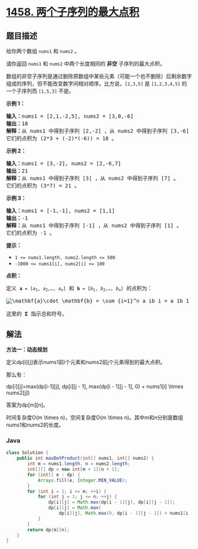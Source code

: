 # [1458. 两个子序列的最大点积](https://leetcode.cn/problems/max-dot-product-of-two-subsequences)

## 题目描述

<p>给你两个数组&nbsp;<code>nums1</code>&nbsp;和&nbsp;<code>nums2</code>&nbsp;。</p>

<p>请你返回 <code>nums1</code> 和 <code>nums2</code> 中两个长度相同的 <strong>非空</strong> 子序列的最大点积。</p>

<p>数组的非空子序列是通过删除原数组中某些元素（可能一个也不删除）后剩余数字组成的序列，但不能改变数字间相对顺序。比方说，<code>[2,3,5]</code>&nbsp;是&nbsp;<code>[1,2,3,4,5]</code>&nbsp;的一个子序列而&nbsp;<code>[1,5,3]</code>&nbsp;不是。</p>

<p><strong>示例 1：</strong></p>

<pre>
<strong>输入：</strong>nums1 = [2,1,-2,5], nums2 = [3,0,-6]
<strong>输出：</strong>18
<strong>解释：</strong>从 nums1 中得到子序列 [2,-2] ，从 nums2 中得到子序列 [3,-6] 。
它们的点积为 (2*3 + (-2)*(-6)) = 18 。</pre>

<p><strong>示例 2：</strong></p>

<pre>
<strong>输入：</strong>nums1 = [3,-2], nums2 = [2,-6,7]
<strong>输出：</strong>21
<strong>解释：</strong>从 nums1 中得到子序列 [3] ，从 nums2 中得到子序列 [7] 。
它们的点积为 (3*7) = 21 。</pre>

<p><strong>示例 3：</strong></p>

<pre>
<strong>输入：</strong>nums1 = [-1,-1], nums2 = [1,1]
<strong>输出：</strong>-1
<strong>解释：</strong>从 nums1 中得到子序列 [-1] ，从 nums2 中得到子序列 [1] 。
它们的点积为 -1 。</pre>

<p><strong>提示：</strong></p>

<ul>
	<li><code>1 &lt;= nums1.length, nums2.length &lt;= 500</code></li>
	<li><code>-1000 &lt;= nums1[i], nums2[i] &lt;= 100</code></li>
</ul>

<p><strong>点积：</strong></p>

<pre>
定义 <code><strong>a</strong>&nbsp;= [<em>a</em><sub>1</sub>,&nbsp;<em>a</em><sub>2</sub>,…,&nbsp;<em>a</em><sub><em>n</em></sub>]</code> 和<strong> <code>b</code></strong><code>&nbsp;= [<em>b</em><sub>1</sub>,&nbsp;<em>b</em><sub>2</sub>,…,&nbsp;<em>b</em><sub><em>n</em></sub>]</code> 的点积为：

<img alt="\mathbf{a}\cdot \mathbf{b} = \sum_{i=1}^n a_ib_i = a_1b_1 + a_2b_2 + \cdots + a_nb_n " class="tex" src="https://gcore.jsdelivr.net/gh/doocs/leetcode@main/solution/1400-1499/1458.Max%20Dot%20Product%20of%20Two%20Subsequences/images/1666164309-PBJMQp-image.png" />

这里的 <strong>Σ</strong> 指示总和符号。
</pre>

## 解法

**方法一：动态规划**

定义dp[i][j]表示nums1前i个元素和nums2前j个元素得到的最大点积。

那么有：


dp[i][j]=max(dp[i-1][j], dp[i][j - 1], max(dp[i - 1][j - 1], 0) + nums1[i] \times nums2[j])


答案为dp[m][n]。

时间复杂度O(m \times n)，空间复杂度O(m \times n)。其中m和n分别是数组nums1和nums2的长度。

### **Java**

```java
class Solution {
    public int maxDotProduct(int[] nums1, int[] nums2) {
        int m = nums1.length, n = nums2.length;
        int[][] dp = new int[m + 1][n + 1];
        for (int[] e : dp) {
            Arrays.fill(e, Integer.MIN_VALUE);
        }
        for (int i = 1; i <= m; ++i) {
            for (int j = 1; j <= n; ++j) {
                dp[i][j] = Math.max(dp[i - 1][j], dp[i][j - 1]);
                dp[i][j] = Math.max(
                    dp[i][j], Math.max(0, dp[i - 1][j - 1]) + nums1[i - 1] * nums2[j - 1]);
            }
        }
        return dp[m][n];
    }
}
```
